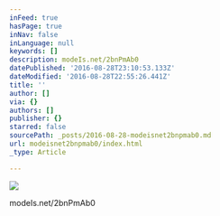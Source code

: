 ```yaml
---
inFeed: true
hasPage: true
inNav: false
inLanguage: null
keywords: []
description: modeIs.net/2bnPmAb0
datePublished: '2016-08-28T23:10:53.133Z'
dateModified: '2016-08-28T22:55:26.441Z'
title: ''
author: []
via: {}
authors: []
publisher: {}
starred: false
sourcePath: _posts/2016-08-28-modeisnet2bnpmab0.md
url: modeisnet2bnpmab0/index.html
_type: Article

---
```

![](https://the-grid-user-content.s3-us-west-2.amazonaws.com/62df9e87-49aa-472c-908d-d3a5085198a2.jpg)

modeIs.net/2bnPmAb0